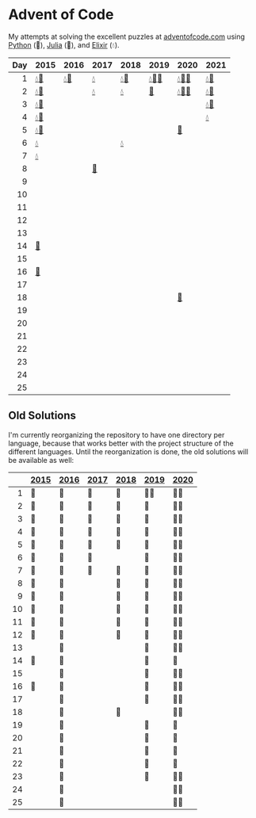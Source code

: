 # Advent of Code

My attempts at solving the excellent puzzles at [adventofcode.com](http://adventofcode.com/) using [Python](python/) (🐍), [Julia](julia/) (🎪), and [Elixir](elixir/) (💧).

|   Day | 2015                                                                                                                       | 2016                                                                                     | 2017                                            | 2018                                                                                 | 2019                                                                                                                                                                     | 2020                                                                                                                        | 2021                                                                             |
|------:|:---------------------------------------------------------------------------------------------------------------------------|:-----------------------------------------------------------------------------------------|:------------------------------------------------|:-------------------------------------------------------------------------------------|:-------------------------------------------------------------------------------------------------------------------------------------------------------------------------|:----------------------------------------------------------------------------------------------------------------------------|:---------------------------------------------------------------------------------|
|     1 | [💧](elixir/lib/2015/01_not_quite_lisp)[🐍](python/2015/01_not_quite_lisp)                                                 | [💧](elixir/lib/2016/01_no_time_for_a_taxicab)[🐍](python/2016/01_no_time_for_a_taxicab) | [💧](elixir/lib/2017/01_inverse_captcha)        | [💧](elixir/lib/2018/01_chronal_calibration)[🐍](python/2018/01_chronal_calibration) | [💧](elixir/lib/2019/01_the_tyranny_of_the_rocket_equation)[🎪](julia/2019/01_the_tyranny_of_the_rocket_equation)[🐍](python/2019/01_the_tyranny_of_the_rocket_equation) | [💧](elixir/lib/2020/01_report_repair)[🎪](julia/2020/01_report_repair)[🐍](python/2020/01_report_repair)                   | [💧](elixir/lib/2021/01_sonar_sweep)[🐍](python/2021/01_sonar_sweep)             |
|     2 | [💧](elixir/lib/2015/02_i_was_told_there_would_be_no_math)[🐍](python/2015/02_i_was_told_there_would_be_no_math)           |                                                                                          | [💧](elixir/lib/2017/02_corruption_checksum)    | [💧](elixir/lib/2018/02_inventory_management_system)                                 | [🐍](python/2019/02_1202_program_alarm)                                                                                                                                  | [💧](elixir/lib/2020/02_password_philosophy)[🎪](julia/2020/02_password_philosophy)[🐍](python/2020/02_password_philosophy) | [💧](elixir/lib/2021/02_dive)[🐍](python/2021/02_dive)                           |
|     3 | [💧](elixir/lib/2015/03_perfectly_spherical_houses_in_a_vacuum)[🐍](python/2015/03_perfectly_spherical_houses_in_a_vacuum) |                                                                                          |                                                 |                                                                                      |                                                                                                                                                                          |                                                                                                                             | [💧](elixir/lib/2021/03_binary_diagnostic)[🐍](python/2021/03_binary_diagnostic) |
|     4 | [💧](elixir/lib/2015/04_the_ideal_stocking_stuffer)[🐍](python/2015/04_the_ideal_stocking_stuffer)                         |                                                                                          |                                                 |                                                                                      |                                                                                                                                                                          |                                                                                                                             | [💧](elixir/lib/2021/04_giant_squid)                                             |
|     5 | [💧](elixir/lib/2015/05_doesnt_he_have_intern-elves_for_this)[🐍](python/2015/05_doesnt_he_have_intern-elves_for_this)     |                                                                                          |                                                 |                                                                                      |                                                                                                                                                                          | [🐍](python/2020/05_binary_boarding)                                                                                        |                                                                                  |
|     6 | [💧](elixir/lib/2015/06_probably_a_fire_hazard)                                                                            |                                                                                          |                                                 | [💧](elixir/lib/2018/06_chronal_coordinates)                                         |                                                                                                                                                                          |                                                                                                                             |                                                                                  |
|     7 | [💧](elixir/lib/2015/07_some_assembly_required)                                                                            |                                                                                          |                                                 |                                                                                      |                                                                                                                                                                          |                                                                                                                             |                                                                                  |
|     8 |                                                                                                                            |                                                                                          | [🐍](python/2017/08_i_heard_you_like_registers) |                                                                                      |                                                                                                                                                                          |                                                                                                                             |                                                                                  |
|     9 |                                                                                                                            |                                                                                          |                                                 |                                                                                      |                                                                                                                                                                          |                                                                                                                             |                                                                                  |
|    10 |                                                                                                                            |                                                                                          |                                                 |                                                                                      |                                                                                                                                                                          |                                                                                                                             |                                                                                  |
|    11 |                                                                                                                            |                                                                                          |                                                 |                                                                                      |                                                                                                                                                                          |                                                                                                                             |                                                                                  |
|    12 |                                                                                                                            |                                                                                          |                                                 |                                                                                      |                                                                                                                                                                          |                                                                                                                             |                                                                                  |
|    13 |                                                                                                                            |                                                                                          |                                                 |                                                                                      |                                                                                                                                                                          |                                                                                                                             |                                                                                  |
|    14 | [🎪](julia/2015/14_reindeer_olympics)                                                                                      |                                                                                          |                                                 |                                                                                      |                                                                                                                                                                          |                                                                                                                             |                                                                                  |
|    15 |                                                                                                                            |                                                                                          |                                                 |                                                                                      |                                                                                                                                                                          |                                                                                                                             |                                                                                  |
|    16 | [🎪](julia/2015/16_aunt_sue)                                                                                               |                                                                                          |                                                 |                                                                                      |                                                                                                                                                                          |                                                                                                                             |                                                                                  |
|    17 |                                                                                                                            |                                                                                          |                                                 |                                                                                      |                                                                                                                                                                          |                                                                                                                             |                                                                                  |
|    18 |                                                                                                                            |                                                                                          |                                                 |                                                                                      |                                                                                                                                                                          | [🐍](python/2020/18_operation_order)                                                                                        |                                                                                  |
|    19 |                                                                                                                            |                                                                                          |                                                 |                                                                                      |                                                                                                                                                                          |                                                                                                                             |                                                                                  |
|    20 |                                                                                                                            |                                                                                          |                                                 |                                                                                      |                                                                                                                                                                          |                                                                                                                             |                                                                                  |
|    21 |                                                                                                                            |                                                                                          |                                                 |                                                                                      |                                                                                                                                                                          |                                                                                                                             |                                                                                  |
|    22 |                                                                                                                            |                                                                                          |                                                 |                                                                                      |                                                                                                                                                                          |                                                                                                                             |                                                                                  |
|    23 |                                                                                                                            |                                                                                          |                                                 |                                                                                      |                                                                                                                                                                          |                                                                                                                             |                                                                                  |
|    24 |                                                                                                                            |                                                                                          |                                                 |                                                                                      |                                                                                                                                                                          |                                                                                                                             |                                                                                  |
|    25 |                                                                                                                            |                                                                                          |                                                 |                                                                                      |                                                                                                                                                                          |                                                                                                                             |                                                                                  |

## Old Solutions

I'm currently reorganizing the repository to have one directory per language, because that works better with the project structure of the different languages. Until the reorganization is done, the old solutions will be available as well:

|      | [2015](2015/) | [2016](2016/) | [2017](2017/) | [2018](2018/) | [2019](2019/) | [2020](2020/) |
| ---: | ------------- | ------------- | ------------- | ------------- | ------------- | ------------- |
|    1 | 🐍             | 🐍             | 🐍             | 🐍             | 🐍🎪            | 🐍🎪            |
|    2 | 🐍             | 🐍             | 🐍             | 🐍             | 🐍             | 🐍🎪            |
|    3 | 🐍             | 🐍             | 🐍             | 🐍             | 🐍             | 🐍🎪            |
|    4 | 🐍             | 🐍             | 🐍             | 🐍             | 🐍             | 🐍🎪            |
|    5 | 🐍             | 🐍             | 🐍             | 🐍             | 🐍             | 🐍🎪            |
|    6 | 🐍             | 🐍             | 🐍             |               | 🐍             | 🐍🎪            |
|    7 | 🐍             | 🐍             | 🐍             | 🐍             | 🐍             | 🐍🎪            |
|    8 | 🐍             | 🐍             |               | 🐍             | 🐍             | 🐍🎪            |
|    9 | 🐍             | 🐍             |               | 🐍             | 🐍             | 🐍🎪            |
|   10 | 🐍             | 🐍             |               | 🐍             | 🐍             | 🐍🎪            |
|   11 | 🐍             | 🐍             |               | 🐍             | 🐍             | 🐍🎪            |
|   12 | 🐍             | 🐍             |               | 🐍             | 🐍             | 🐍🎪            |
|   13 |               | 🐍             |               |               | 🐍             | 🐍🎪            |
|   14 | 🎪             | 🐍             |               |               | 🐍             | 🐍             |
|   15 |               | 🐍             |               |               | 🐍             | 🐍🎪            |
|   16 | 🎪             | 🐍             |               |               | 🐍             | 🐍🎪            |
|   17 |               | 🐍             |               |               | 🐍             | 🐍🎪            |
|   18 |               | 🐍             |               | 🐍             |               | 🐍🎪            |
|   19 |               | 🐍             |               |               | 🐍             | 🐍             |
|   20 |               | 🐍             |               |               | 🐍             | 🎪             |
|   21 |               | 🐍             |               |               | 🐍             | 🎪             |
|   22 |               | 🐍             |               |               | 🐍             | 🎪             |
|   23 |               | 🐍             |               |               | 🐍             | 🐍🎪            |
|   24 |               | 🐍             |               |               |               | 🐍🎪            |
|   25 |               | 🐍             |               |               |               | 🐍🎪            |
